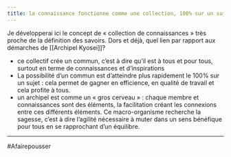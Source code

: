 ```yaml
---
title: la connaissance fonctionne comme une collection, 100% sur un sujet, la valeur explose
---
```


Je développerai ici le concept de « collection de connaissances » très proche de la définition des savoirs. Dors et déjà, quel lien par rapport aux démarches de [[Archipel Kyosei]]?

-   ce collectif crée un commun, c’est à dire qu’il est à tous et pour tous, surtout en terme de connaissances et d’inspirations
-   La possibilité d’un commun est d’atteindre plus rapidement le 100% sur un sujet : cela permet de gagner en efficience, en qualité de travail et cela profite à tous.
-   un archipel est comme un « gros cerveau » : chaque membre et connaissances sont des éléments, la facilitation créant les connexions entre ces différents éléments. Ce macro-organisme recherche la sagesse, c’est à dire l’agilité nécessaire à muter dans un sens bénéfique pour tous en se rapprochant d’un équilibre.

---

#Afairepousser 